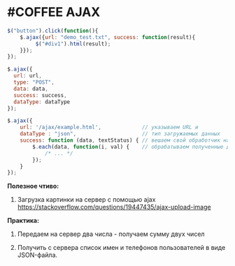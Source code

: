 # #COFFEE AJAX

```js
$("button").click(function(){
    $.ajax({url: "demo_test.txt", success: function(result){
         $("#div1").html(result);
    }});
});
```

```js
$.ajax({
  url: url,
  type: "POST",
  data: data,
  success: success,
  dataType: dataType
});
```


```js
$.ajax({
    url: '/ajax/example.html',             // указываем URL и
    dataType : "json",                     // тип загружаемых данных
    success: function (data, textStatus) { // вешаем свой обработчик на функцию success
        $.each(data, function(i, val) {    // обрабатываем полученные данные
            /* ... */
        });
    } 
});

```

**Полезное чтиво:**

1. Загрузка картинки на сервер с помощью ajax  
  https://stackoverflow.com/questions/19447435/ajax-upload-image
  

**Практика:**

1. Передаем на сервер два числа - получаем сумму двух чисел

2. Получить с сервера список имен и телефонов пользователей в виде JSON-файла.
  

